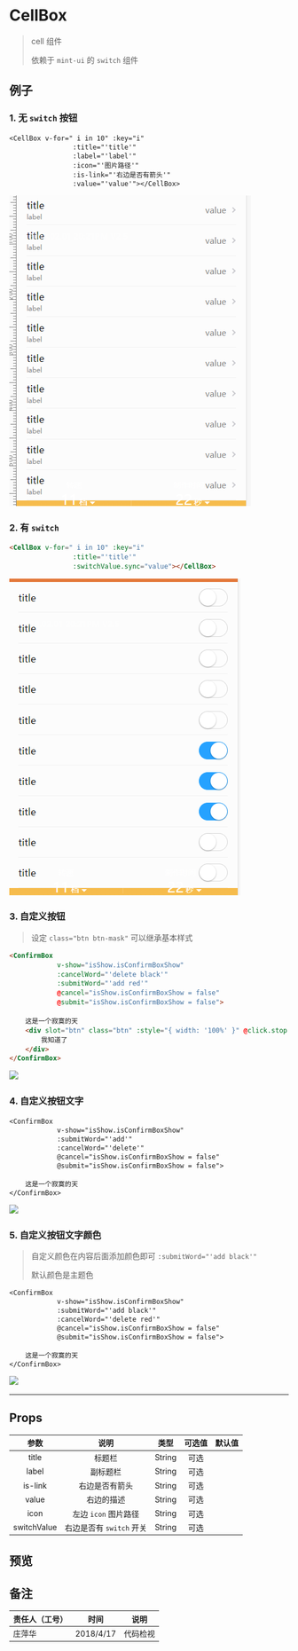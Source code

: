 # CellBox
> cell 组件
>
> 依赖于 `mint-ui` 的 `switch` 组件



## 例子

### 1. 无 `switch` 按钮

```vue
<CellBox v-for=" i in 10" :key="i"
                :title="'title'"
                :label="'label'"
                :icon="'图片路径'"
                :is-link="'右边是否有箭头'"
                :value="'value'"></CellBox>
```

![全部](.\img\CellBox_01.png)



### 2. 有 `switch`

```html
<CellBox v-for=" i in 10" :key="i"
                :title="'title'"
                :switchValue.sync="value"></CellBox>
```
![](.\img\CellBox_02.png)

### 3. 自定义按钮

>  设定 `class="btn btn-mask"` 可以继承基本样式

```html
<ConfirmBox
            v-show="isShow.isConfirmBoxShow"
            :cancelWord="'delete black'"
            :submitWord="'add red'"
            @cancel="isShow.isConfirmBoxShow = false"
            @submit="isShow.isConfirmBoxShow = false">

	这是一个寂寞的天
	<div slot="btn" class="btn" :style="{ width: '100%' }" @click.stop.prevent="isShow.isConfirmBoxShow = false">
		我知道了
	</div>
</ConfirmBox>
```
![](.\img\ConfirmBox_05.png)



### 4. 自定义按钮文字

```vue
<ConfirmBox
            v-show="isShow.isConfirmBoxShow"
            :submitWord="'add'"
            :cancelWord="'delete'"
            @cancel="isShow.isConfirmBoxShow = false"
            @submit="isShow.isConfirmBoxShow = false">

	这是一个寂寞的天
</ConfirmBox>
```

![](.\img\ConfirmBox_03.png)



### 5. 自定义按钮文字颜色

> 自定义颜色在内容后面添加颜色即可 `:submitWord="'add black'"`
>
> 默认颜色是主题色

```vue
<ConfirmBox
            v-show="isShow.isConfirmBoxShow"
            :submitWord="'add black'"
            :cancelWord="'delete red'"
            @cancel="isShow.isConfirmBoxShow = false"
            @submit="isShow.isConfirmBoxShow = false">

	这是一个寂寞的天
</ConfirmBox>
```

![](.\img\ConfirmBox_04.png)



---



## Props

|    参数     |           说明           |  类型  | 可选值 | 默认值 |
| :---------: | :----------------------: | :----: | :----: | :----: |
|    title    |          标题栏          | String |  可选  |        |
|    label    |         副标题栏         | String |  可选  |        |
|   is-link   |      右边是否有箭头      | String |  可选  |        |
|    value    |        右边的描述        | String |  可选  |        |
|    icon     |   左边 `icon` 图片路径   | String |  可选  |        |
| switchValue | 右边是否有 `switch` 开关 | String |  可选  |        |



## 预览




## 备注
| 责任人（工号）     | 时间      | 说明     |
| ------------------ | --------- | -------- |
| 庄萍华 <zwx518614> | 2018/4/17 | 代码检视 |
